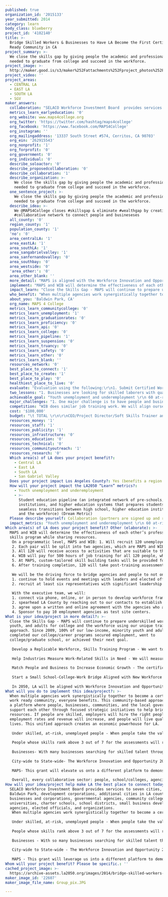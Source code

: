 ```yaml
---
published: true
organization_id: '2015133'
year_submitted: 2014
category: learn
body_class: blueberry
project_id: '4102140'
title: >-
  Bridge Skilled Workers & Businesses to Have LA Become the First Certified Work
  Ready Community in CA
project_summary: >-
  We close the skills gap by giving people the academic and professional tools
  needed to graduate from college and succeed in the workforce.
project_image: >-
  http://maker.good.is/s3/maker%252Fattachments%252Fproject_photos%252Fimages%252F22607%252Fdisplay%252FGroup_pix.JPG=c570x385
project_video: ''
project_areas:
  - CENTRAL LA
  - EAST LA
  - SOUTH LA
  - SGV
maker_answers:
  collaboration: "SELACO Workforce Investment Board  provides services to seven cities, City of Baldwin Park, development corporations, additional cities in LA county, businesses and corporations, governmental agencies, community colleges, universities, charter schools, school districts, small business development agencies, elected officials, and organizations.\r\nWhen multiple agencies work synergistically together to become a certified work ready community, everyone benefits. This community-based approach creates a platform where people, businesses, communities, and the local government can support each other through focused strategic initiatives to help bridge resources. If people are skilled, employers will hire the right people, employment rates and revenue will increase, and people will  live quality lives. This unified approach creates an economic powerhouse for LA.\r\n \r\nUnder skilled, at-risk, unemployed people - When people take the valid and reliable assessments, they will be part of the 2.3 million nationally recognized certificate holders who have the level of skills needed to be work ready. With more than 40 statewide/regions that have adopted the certificate programs and more than 5,600 businesses who use this certification to assess skill level, the people in LA will be part of this nationwide movement.\r\n\r\nPeople whose skills rank above 3 out of 7 for the assessments will receive the National Career Readiness Certificate. The certificate will help them distinguish themselves during the hiring process because they will have evidence demonstrating their skill level. \r\n\r\nBusinesses - With so many businesses searching for skilled talent through a pile of applicants, this certificate can help recruiters save time. Businesses can function at an optimal level without worrying too much about their new employees.\r\n \r\nCity-wide to State-wide - The Workforce Innovation and Opportunity 2014 Act requires states to begin developing a statewide workforce development system. This grant will initiate approaches to develop models and systems for one city and then expand to the state. Through this collaborative effort, LA will be the catalyst for positive change.\r\n\r\nMAPS - This grant will leverage us into a different platform to demonstrate that we, in fact, have the most innovative, result-oriented school-to-college-to-work pipeline.  If the results are equivalent to our previous program outcomes, our process-oriented, training approach will establish itself as a replicable model.\r\n \r\n"
  metrics_learn_earlyeducation: '0'
  org_website: www.maps4college.org
  org_twitter: 'https://twitter.com/hashtag/maps4college'
  org_facebook: 'https://www.facebook.com/MAPS4College'
  org_instagram: ''
  org_mailingaddress: '13337 South Street #574, Cerritos, CA 90703'
  org_ein: '262915543'
  org_nonprofit: '1'
  org_forprofit: '0'
  org_government: '0'
  org_individual: '0'
  describe_soloactor: '0'
  describe_proposedcollaboration: '0'
  describe_collaboration: '1'
  describe_organization: >-
    We close the skills gap by giving people the academic and professional tools
    needed to graduate from college and succeed in the workforce.
  one_sentence_project: >-
    We close the skills gap by giving people the academic and professional tools
    needed to graduate from college and succeed in the workforce.
  describe_idea: >-
    We @MAPS4College closes #skillsgap & eliminate #wealthgap by creating a
    #collaborative network to connect people and busineseses
  all_county: '0'
  region_county: '1'
  population_county: '1'
  'no': '0'
  area_centralLA: '1'
  area_eastLA: '1'
  area_southLA: '1'
  area_sangabrielvalley: '1'
  area_sanfernandovalley: '0'
  area_southbay: '0'
  area_westside: '0'
  'area_other:': '0'
  area_other_blank: ''
  more_detail: "MAPS is aligned with the Workforce Innovation and Opportunity Act. \r\n\r\nForward Thinking:1. LA will be the first “ACT Certified Work Ready Community” in CA to create a network between people and businesses. 2.  Those who pass Skills Exams will receive the National Career Readiness Certificate, gaining an advantage over other applicants. \r\nCustomized, skill-building, paid training for 120 at-risk, unemployed people above 17 years of age -- 60 with MAPS and 60 with the Workforce Investment Board (WIB) receive separate soft skills training and 500 hrs of paid work experience. We are committed to determine the most effective program using valid/reliable pre/post assessments to close the skills gap, build a school-to-work pathway, and all employed"
  implement: "MAPS and WIB will determine the effectiveness of each other’s professional skills program while sharing resources. \r\nOn a programmatic level, MAPS and WIB: 1. Will recruit 120 unemployed adults and out-of-school youth ages ranging from 17-22. Both will be matched by age, initial test level, and ethnicity.  All 120 will take 6 computer-based valid and reliable Workkeys assessments to determine career readiness and soft skill levels.\r\n2. Each pair will be split into two agencies, which are MAPS and WIB with 30 youth and 30 adults each. Both agencies will provide different educational/professional skills training.\r\n3. All 120 will receive access to activities that are suitable to their employment and/or training needs at WIB.\r\n4.  WIB will pay for 500 hours of job training for all 120 people, where 60 will work at MAPS site and 60 will work through WIB’s contacts.\r\n5. At MAPS, custom-tailored skill building tasks will be provided for individuals to align with their career goals. Also, they will work on a collaborative goal to showcase a city-wide event addressing an issue they desire to eliminate in the city. For example, MAPS students have hosted county-wide teen summits and college fairs from start to finish.\r\n6. After training completion, 120 will take post-training assessments. Scores higher than 3 will receive the nationally recognized career readiness certificate--career ready! \r\n\r\nWe will be the driving force to bridge agencies and people to not only discuss the problem, but to take action.  MAPS will: \r\n1. continue to hold events and meetings with leaders and elected officials to establish collaborative partnerships. \r\n2. recruit at least six representatives with significant leadership responsibilities in their prospective agencies to form the executive team by December 2014. \r\n\r\nWith the executive team, we will:\r\n1. connect via phone, online, or in person to develop workforce framework and execution plan. Before March 2015, the team will submit the work ready community application for consideration.  \r\n2. spearhead LA County by reaching out to our contacts to establish a conglomerate group of agencies from various industries, schools, economic development corporations, and colleges to join this unified work ready movement.\r\n3. agree upon a written and online agreement with the agencies who adhere to help people become work ready and create a bridge for people to receive livable wages.\r\n4. Sponsor to pay 10 employment agencies as test site centers.\r\n"
  impact_learn: "Close the Skills Gap - MAPS will continue to prepare underskilled workers, youth, and adults for college and the workforce using our unique training approach. Since 2009, 100% of our low-income, minority youth and adults who completed our college/career programs secured employment, went to college/graduate school, or achieved their next goal. \r\n\r\nDevelop a Replicable Workforce, Skills Training Program - We want to launch our program in a new city to determine whether is it possible to replicate similar results. In doing so, we desire to develop a workforce system model. \r\n\r\nHelp Industries Measure Work-Related Skills in Need - We will measure the effectiveness of MAPS and WIB’s skill building, job training programs using valid/reliable skills and pre/post assessments to measure whether people have the academic, social, and emotional skills to succeed in the workplace (career ready).  Not only will we get people work ready, but these assessments are actual exams for the National Career Readiness Certificate! \r\n\r\nMatch People and Business to Increase Economic Growth - The certificate will give people an edge in the recruitment process to help identify qualified workers.  So far, there are more than 5,600 corporations throughout the nation that recognize this certification.\r\n\r\nStart a Small School-College-Work Bridge Aligned with New Workforce Act - We will start with one city to establish a bridge using the National Certificate exams to unite LA schools, colleges, businesses and agencies. The groups help create paths for people to be skilled, prevent outsourcing, reduce unemployment rates, and secure jobs to boost LA’s economy.  MAPS’ drive is to spearhead this mission to unify multiple agencies to become the first certified work ready community in California.  This effort will start near Southeast LA and then spread to other regions. \r\n\r\nIn 2050, LA will be aligned with Workforce Innovation and Opportunities Act and developed the workforce system. Businesses, schools, and agencies will adhere to the research-based assessments as an indicator to determine whether people are certifiably ready for the workforce.  People will have the necessary foundational skills to be competitive in the market and secure careers they are passionate about while maintaining strong and positive character, leadership, and interpersonal skills to improve the quality of their lives, the workplace environment, and LA.  LA will be a fully functioning workforce model for CA.  "
  who_benefit: "When multiple agencies work synergistically together to become a certified work ready community, everyone benefits. This community-based approach creates a platform where people, businesses, communities, and the local government can support each other through focused strategic initiatives to help bridge resources. If people are skilled, employers will hire the right people, employment rates and revenue will increase, and people will  live quality lives. This unified approach creates an economic powerhouse for LA.\r\n \r\nUnder skilled, at-risk, unemployed people - When people take the valid/reliable assessments, they will be part of the 2.3 million nationally recognized certificate holders who have the level of skills needed to be work ready. With more than 40 statewide/regions that have adopted the certificate programs and more than 5,600 businesses who use this certification to assess skill level, the people in LA will be part of this nationwide movement.\r\n\r\nPeople whose skills rank above 3 out of 7 for the assessments will receive the National Career Readiness Certificate. The certificate will help them distinguish themselves during the hiring process because they will have evidence demonstrating their skill level. \r\n\r\nBusinesses- With many businesses searching for skilled talent through a pile of applicants, this certificate can help recruiters save time. Businesses can function at an optimal level without concerns about the skills of their employees.\r\n \r\nCity-wide to State-wide- The Workforce Innovation and Opportunity 2014 Act requires states to begin developing a statewide workforce development system. This grant will initiate approaches to develop models and systems for one city and then expand to the state. Through this collaborative effort, LA will be the catalyst for positive change.\r\n\r\nMAPS- This grant will elevate us onto a different platform to demonstrate that we, in fact, have the most innovative, result-oriented, school-to-college-to-work bridge.  If the results are equivalent to our previous program outcomes, our process-oriented training approach will establish itself as a replicable model.\r\n \r\nOverall, every collaborative sector: people, school/colleges, agencies, and industries will benefit."
  about_you: 'Baldwin Park, CA'
  org_name: MAPS 4 College
  metrics_learn_communitycollege: '0'
  metrics_learn_unemployment: '1'
  metrics_learn_graduationrates: '0'
  metrics_learn_proficiency: '0'
  metrics_learn_api: '0'
  metrics_learn_college: '0'
  metrics_learn_pipeline: '1'
  metrics_learn_suspension: '0'
  metrics_learn_truancy: '0'
  metrics_learn_safety: '0'
  metrics_learn_other: '0'
  metrics_learn_blank: ''
  resources_network: '0'
  best_place_to_connect: '1'
  best_place_to_create: '1'
  best_place_to_play: '0'
  healthiest_place_to_live: '0'
  evaluate: "Evaluation using the following:\r\n1. Submit Certified Work Ready Community application with six executive leaders before March 2015. To be considered for the next nationwide county program, the leaders must be from each of the following parties: economic development, community college, workforce agency representative, and K-12 representative, and other agencies.\r\n\r\n2. MAPS will evaluate the change in skills using the valid and reliable assessments. We anticipate that every person will be awarded the national career ready certificate.  \r\n\r\n3.  Before the end of the grant period, our goal is to have a minimum of 500 schools, colleges, agencies, businesses, workforce agencies, organizations, elected officials, and people to join the school to work pipeline “work ready” initiative. They will sign a participation agreement form stating their interest and level of participation, from “I believe in what you do -- to -- “I’m in, how can I get involved.”\r\n\r\n4. MAPS will launch 10 test sites at various workforce and employment agencies who provide direct services for people to become skilled and are interested in becoming a workready community site. The agencies will agree to administer the Workkeys assessments, so people may qualify to receive the national certificate.\r\n\r\n5. By the end of the program, MAPS will establish itself as the soft skills training program that not only provides the valid and reliable assessments for people to receive a national certificate but also help people maintain long-lasting soft skills that can be used for work and life."
  two_lessons: "1. Businesses are looking for skilled laborers with quality soft skills needed to thrive in the workplace. However, measuring soft skills and teaching these skills are difficult to come by because people are difficult to change. In the beginning, new employees are happy workers, but in due time, most complain and are unhappy.  About 80% of people in the nation are dissatisfied with their jobs.  To combat negative attitude and behavior and lack of productivity, MAPS has implemented a unique career training program for people to develop authentic soft-skills that transfer in the workplace, home, and relationships.  In our program, marriages and relationships strengthened, people learned how to get rid of negative emotions and attitudes, and they became motivated. Many developed strong teamwork skills and learned how to help others despite their given tasks. We have testimonials to prove our results; however, people are skeptical with our results. They wonder if we really can redirect people to live better lives. In order to “prove” our results, this time we would like to use research-based pre- and post-assessments to measure people’s change in their productivity, interpersonal skills, attitude, problem-solving, enthusiasm, and more. \r\n \r\n2. People are looking for jobs that will help them “pay the bills,” but we know they need livable wages. The issue with many low-paying workers is due to their skill level and difficulty in taking a new path.  Low paying jobs impacts relationships and work performance.  Our reason to create a “LA Hub” is to develop a network/relationship with businesses and agencies who will adhere to providing livable wages for people, even if they are low-skilled workers.  In order to increase the economy, we need people to receive better pay to buy goods and services.\r\n"
  achievable_goal: "Youth unemployment and underemployment \r\n 60 at-risk youth will obtain hands-on, skill building career training program.  They will be paid $9/hour for 500 hours of service. 30 of the youth who work directly with MAPS will receive customizable job training program that will align them with their future goals and visions\r\n\r\nStudent education pipeline (an integrated network of pre-schools, K-12 institutions, and higher education systems that prepares students for seamless transitions between high school, higher education institutions, and the workforce) (Dream Metric)\r\nLos Angeles has been been the economic driving force in CA. However, depending on where people live in LA, there is a divide between the college resources and job opportunities.  When LA County establishes itself as certified work ready community, businesses, schools, and colleges will develop an education to workforce pipeline and integrated partnership that will prepare students to complete their degrees and prepare for the workforce. Agencies will work together. \r\n\r\nCollege matriculation rates\r\nAfter participating in the job training program and taking the national career readiness certificate exam, youth and adults may want to go back to college. \r\n\r\n"
  major_challenges: "1. One major challenge is to have people and businesses recognize the national career readiness certificate in California. Other progressive states and thousands of businesses have adopted the certificate as an indicator to measure people’s skill level; however, CA has not.  MAPS and leaders are working together to influence people in Los Angeles County that the Certified Work Ready Community model is an important approach to bridging resources and helping everyone because we are all impacted by each other. \r\n\r\n1. One major challenge is to have people and businesses recognize the national career readiness certificate in California. Other progressive states and thousands of businesses have adopted the certificate as an indicator to measure people’s skill level; however, CA has not.  MAPS and leaders are working together to influence people in Los Angeles County that the Certified Work Ready Community model is an important approach to bridging resources and helping everyone because we are all impacted by each other. \r\n\r\n"
  competition: "WIB does similar job training work. We will align ourselves to examine how well we get unemployed youth and adults skilled. \r\n\r\nStand Alone Competition - Since 2009, MAPS has been the only community based organization in Los Angeles County that can administer the Workkeys pre/post assessments for the National Career Readiness Certificate.   \r\n\r\nMAPS CEO contacted Debra Lyons, the VP of Community and Economic Development at ACT to find out if anyone sought interest in the certification efforts. \r\nShe informed MAPS that LA Economic Development Corporation met once with a group of 20 college leaders to discuss the work ready community initiative. Since last year, no action has been done. MAPS has contacted the President and Director of Public Policy at LAEDC. We did not receive a response. MAPS will become the trailblazer that will mobilize LA to become a Certified Work Ready Community.\r\n\r\nMAPS can execute projects from start to finish in a short amount of time. In the past, MAPS launched four county-wide student-led events with preparation time ranging from three weeks to two months. While some agencies need to prepare at least one year to prepare for a large event, we systematized our processes. Most recently, our organization was contacted by Deputy Director/Senior Policy Advisor from the Department of Labor. We never met this person, but he asked us to host a community event. In less than three weeks, we secured a venue space paid for by Mayor Pro Tem Carol Chen whom we have never met. We also secured sponsors, cash and donations. \r\nhttps://docs.google.com/forms/d/1u-JEgrxH7u2ydoeYugpNtvWuYRHeSDr52_t2C4_yU7U/viewform\r\n\r\nWIB does similar job training work. We will align ourselves to examine how well we get unemployed youth and adults skilled. \r\n\r\nStand Alone Competition - Since 2009, MAPS has been the only community based organization in Los Angeles County that can administer the Workkeys pre/post assessments for the National Career Readiness Certificate.   \r\n\r\nMAPS CEO contacted Debra Lyons, the VP of Community and Economic Development at ACT to find out if anyone sought interest in the certification efforts. \r\nShe informed MAPS that LA Economic Development Corporation met once with a group of 20 college leaders to discuss the work ready community initiative. Since last year, no action has been done. MAPS has contacted the President and Director of Public Policy at LAEDC. We did not receive a response. MAPS will become the trailblazer that will mobilize LA to become a C"
  cost: '$100,000'
  budget: "\t TOTAL \r\n\r\nCEO/Project Director/Soft Skills Trainer and Business Relations \t $19,500 \r\nCOO/PT trainer (business communication/writing)\t $6,000 \r\nTest Site proctor\t $6,304 \r\nInternship/Volunteer Youth Assistant (apprentice)\t $7,500 \r\nInternship/Volunteer Adult Assistant (apprentice)\t $7,500 \r\nBusiness, Community and Schools Outreach Relational Assistant\t $3,200 \r\nIT/Web/Developer/SEO\t $4,000 \r\nSolutions Provider\t $355 \r\nCareer 101 curriculum\t $6,900 \r\nRegiSTAR set-up fee to bcome work ready community provider\t $1,000 \r\nWorkkeys assessments (applied math 55 min; locating information 55 min; reading for information 55 min)\t $4,680 \r\nPre/Post soft skills assessments (Fit 22 min; Performance 15 min; Talent 35 min)\t $7,200 \r\nPay for 10 employment agencies to become test sites in LA County x $105\t $1,050 \r\nNational Career Readiness Certificate\t $625 \r\nAdmin assistant\t $24,186 \r\n\t $100,000 "
  resources_money: '1'
  resources_staff: '1'
  resources_publicity: '1'
  resources_infrastructure: '0'
  resources_education: '0'
  resources_technical: '0'
  resources_communityoutreach: '1'
  resources_research: '0'
  Which area(s) of LA does your project benefit?:
    - Central LA
    - East LA
    - South LA
    - San Gabriel Valley
  Does your project impact Los Angeles County?: Yes (benefits a region of LA County)
  How will your project impact the LA2050 “Learn” metrics?:
    - Youth unemployment and underemployment
    - >-
      Student education pipeline (an integrated network of pre-schools, K-12
      institutions, and higher education systems that prepares students for
      seamless transitions between high school, higher education institutions,
      and the workforce) (Dream Metric)
  Please describe yourself: Collaboration (partners are signed up and ready to hit the ground running!)
  impact_metrics: "Youth unemployment and underemployment \r\n 60 at-risk youth will obtain hands-on, skill building career training program.  They will be paid $9/hour for 500 hours of service. 30 of the youth who work directly with MAPS will receive customizable job training program that will align them with their future goals and visions.\r\n\r\nStudent education pipeline (an integrated network of pre-schools, K-12 institutions, and higher education systems that prepares students for seamless transitions between high school, higher education institutions, and the workforce) (Dream Metric)\r\nLos Angeles has been been the economic driving force in CA. However, depending on where people live in LA, there is a divide between the college resources and job opportunities.  When LA County establishes itself as certified work ready community, businesses, schools, and colleges will develop an education to workforce pipeline and integrated partnership that will prepare students to complete their degrees and prepare for the workforce. Agencies will work together. \r\n\r\nCollege matriculation rates\r\nAfter participating in the job training program and taking the national career readiness certificate exam, youth and adults may want to go back to college."
Which area(s) of LA does your project benefit? Other (elaborate): >-
  MAPS and WIB will determine the effectiveness of each other’s professional
  skills program while sharing resources. 
   On a programmatic level, MAPS and WIB: 1. Will recruit 120 unemployed adults and out-of-school youth ages ranging from 17-22. Both will be matched by age, initial test level, and ethnicity. All 120 will take 6 computer-based valid and reliable Workkeys assessments to determine career readiness and soft skill levels.
   2. Each pair will be split into two agencies, which are MAPS and WIB with 30 youth and 30 adults each. Both agencies will provide different educational/professional skills training.
   3. All 120 will receive access to activities that are suitable to their employment and/or training needs at WIB.
   4. WIB will pay for 500 hours of job training for all 120 people, where 60 will work at MAPS site and 60 will work through WIB’s contacts.
   5. At MAPS, custom-tailored skill building tasks will be provided for individuals to align with their career goals. Also, they will work on a collaborative goal to showcase a city-wide event addressing an issue they desire to eliminate in the city. For example, MAPS students have hosted county-wide teen summits and college fairs from start to finish.
   6. After training completion, 120 will take post-training assessments. Scores higher than 3 will receive the nationally recognized career readiness certificate--career ready! 
   
   We will be the driving force to bridge agencies and people to not only discuss the problem, but to take action. MAPS will: 
   1. continue to hold events and meetings with leaders and elected officials to establish collaborative partnerships. 
   2. recruit at least six representatives with significant leadership responsibilities in their prospective agencies to form the executive team by December 2014. 
   
   With the executive team, we will:
   1. connect via phone, online, or in person to develop workforce framework and execution plan. Before March 2015, the team will submit the work ready community application for consideration. 
   2. spearhead LA County by reaching out to our contacts to establish a conglomerate group of agencies from various industries, schools, economic development corporations, and colleges to join this unified work ready movement.
   3. agree upon a written and online agreement with the agencies who adhere to help people become work ready and create a bridge for people to receive livable wages.
   4. Sponsor to pay 10 employment agencies as test site centers.
What is your idea/project in more detail?: >-
  Close the Skills Gap - MAPS will continue to prepare underskilled workers,
  youth, and adults for college and the workforce using our unique training
  approach. Since 2009, 100% of our low-income, minority youth and adults who
  completed our college/career programs secured employment, went to
  college/graduate school, or achieved their next goal. 
   
   Develop a Replicable Workforce, Skills Training Program - We want to launch our program in a new city to determine whether is it possible to replicate similar results. In doing so, we desire to develop a workforce system model. 
   
   Help Industries Measure Work-Related Skills in Need - We will measure the effectiveness of MAPS and WIB’s skill building, job training programs using valid/reliable skills and pre/post assessments to measure whether people have the academic, social, and emotional skills to succeed in the workplace (career ready). Not only will we get people work ready, but these assessments are actual exams for the National Career Readiness Certificate! 
   
   Match People and Business to Increase Economic Growth - The certificate will give people an edge in the recruitment process to help identify qualified workers. So far, there are more than 5,600 corporations throughout the nation that recognize this certification.
   
   Start a Small School-College-Work Bridge Aligned with New Workforce Act - We will start with one city to establish a bridge using the National Certificate exams to unite LA schools, colleges, businesses and agencies. The groups help create paths for people to be skilled, prevent outsourcing, reduce unemployment rates, and secure jobs to boost LA’s economy. MAPS’ drive is to spearhead this mission to unify multiple agencies to become the first certified work ready community in California. This effort will start near Southeast LA and then spread to other regions. 
   
   In 2050, LA will be aligned with Workforce Innovation and Opportunities Act and developed the workforce system. Businesses, schools, and agencies will adhere to the research-based assessments as an indicator to determine whether people are certifiably ready for the workforce. People will have the necessary foundational skills to be competitive in the market and secure careers they are passionate about while maintaining strong and positive character, leadership, and interpersonal skills to improve the quality of their lives, the workplace environment, and LA. LA will be a fully functioning workforce model for CA.
What will you do to implement this idea/project?: >-
  When multiple agencies work synergistically together to become a certified
  work ready community, everyone benefits. This community-based approach creates
  a platform where people, businesses, communities, and the local government can
  support each other through focused strategic initiatives to help bridge
  resources. If people are skilled, employers will hire the right people,
  employment rates and revenue will increase, and people will live quality
  lives. This unified approach creates an economic powerhouse for LA.
    
   Under skilled, at-risk, unemployed people - When people take the valid/reliable assessments, they will be part of the 2.3 million nationally recognized certificate holders who have the level of skills needed to be work ready. With more than 40 statewide/regions that have adopted the certificate programs and more than 5,600 businesses who use this certification to assess skill level, the people in LA will be part of this nationwide movement.
   
   People whose skills rank above 3 out of 7 for the assessments will receive the National Career Readiness Certificate. The certificate will help them distinguish themselves during the hiring process because they will have evidence demonstrating their skill level. 
   
   Businesses- With many businesses searching for skilled talent through a pile of applicants, this certificate can help recruiters save time. Businesses can function at an optimal level without concerns about the skills of their employees.
    
   City-wide to State-wide- The Workforce Innovation and Opportunity 2014 Act requires states to begin developing a statewide workforce development system. This grant will initiate approaches to develop models and systems for one city and then expand to the state. Through this collaborative effort, LA will be the catalyst for positive change.
   
   MAPS- This grant will elevate us onto a different platform to demonstrate that we, in fact, have the most innovative, result-oriented, school-to-college-to-work bridge. If the results are equivalent to our previous program outcomes, our process-oriented training approach will establish itself as a replicable model.
    
   Overall, every collaborative sector: people, school/colleges, agencies, and industries will benefit.
How will your idea/project help make LA the best place to connect today? In LA2050?: >-
  SELACO Workforce Investment Board provides services to seven cities, City of
  Baldwin Park, development corporations, additional cities in LA county,
  businesses and corporations, governmental agencies, community colleges,
  universities, charter schools, school districts, small business development
  agencies, elected officials, and organizations.
   When multiple agencies work synergistically together to become a certified work ready community, everyone benefits. This community-based approach creates a platform where people, businesses, communities, and the local government can support each other through focused strategic initiatives to help bridge resources. If people are skilled, employers will hire the right people, employment rates and revenue will increase, and people will live quality lives. This unified approach creates an economic powerhouse for LA.
    
   Under skilled, at-risk, unemployed people - When people take the valid and reliable assessments, they will be part of the 2.3 million nationally recognized certificate holders who have the level of skills needed to be work ready. With more than 40 statewide/regions that have adopted the certificate programs and more than 5,600 businesses who use this certification to assess skill level, the people in LA will be part of this nationwide movement.
   
   People whose skills rank above 3 out of 7 for the assessments will receive the National Career Readiness Certificate. The certificate will help them distinguish themselves during the hiring process because they will have evidence demonstrating their skill level. 
   
   Businesses - With so many businesses searching for skilled talent through a pile of applicants, this certificate can help recruiters save time. Businesses can function at an optimal level without worrying too much about their new employees.
    
   City-wide to State-wide - The Workforce Innovation and Opportunity 2014 Act requires states to begin developing a statewide workforce development system. This grant will initiate approaches to develop models and systems for one city and then expand to the state. Through this collaborative effort, LA will be the catalyst for positive change.
   
   MAPS - This grant will leverage us into a different platform to demonstrate that we, in fact, have the most innovative, result-oriented school-to-college-to-work pipeline. If the results are equivalent to our previous program outcomes, our process-oriented, training approach will establish itself as a replicable model.
Whom will your project benefit? Please be specific.: ''
cached_project_image: >-
  https://archive-assets.la2050.org/images/2014/bridge-skilled-workers-businesses-to-have-la-become-the-first-certified-work-ready-community-in-ca/maker.good.is/s3/maker%252Fattachments%252Fproject_photos%252Fimages%252F22607%252Fdisplay%252FGroup_pix.JPG=c570x385.jpg
maker_image_id: '22607'
maker_image_file_name: Group_pix.JPG

---
```

